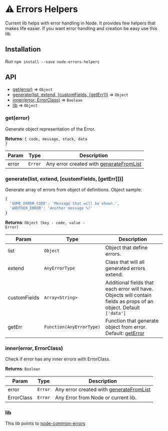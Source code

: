 # ⚠ Errors Helpers

Current lib helps with error handling in Node.
It provides few helpers that makes life easier. If you want error handling and creation be easy use this lib.
 
## Installation

Run `npm install --save node-errors-helpers`

## API

* [get(error)](#getError) ⇒ <code>Object</code>
* [generate(list, extend, [customFields, [getErr]])](#generateFromList) ⇒ <code>Object</code>
* [inner(error, ErrorClass)](#inner) ⇒ <code>Boolean</code>
* [lib](#FBPlatform+sendImage) ⇒ <code>Object</code>

<a name="getError"></a>
### get(error)

Generate object representation of the Error.

**Returns**: <code>{ code, message, stack, data }</code>

| Param | Type | Description |
| --- | --- | --- |
| error | <code>Error</code> | Any error created with [generateFromList](#generateFromList) |


<a name="generateFromList"></a>
### generate(list, extend, [customFields, [getErr]])]
Generate array of errors from object of definitions.
Object sample: 
```javascript
{
  'SOME_ERROR_CODE': 'Message that will be shown.',
  'ANOTHER_ERROR': 'Another message %)'
}
```
**Returns**: <code>Object (key - code, value - Error)</code>

| Param | Type | Description |
| --- | --- | --- |
| list | <code>Object</code> |  Object that define errors. |
| extend | <code>AnyErrorType</code> |  Class that will all generated errors extend. |
| customFields | <code>Array\<String\></code> | Additional fields that each error will have. Objects will contain fields as props of an object. Default `['data']` |
| getErr | <code>Function(AnyErrorType)</code> | Function that generate object from error. Default: [getError](#getError) |


<a name="inner"></a>
### inner(error, ErrorClass)

Check if error has any inner errors with ErrorClass.

**Returns**: <code>Boolean</code>

| Param | Type | Description |
| --- | --- | --- |
| error | <code>Error</code> | Any error created with [generateFromList](#generateFromList) |
| ErrorClass | <code>Error</code> | Any Error from Node or current lib. |

<a name="lib"></a>
### lib

This lib points to [node-common-errors](https://github.com/shutterstock/node-common-errors)
